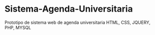 # Sistema-Agenda-Universitaria
Prototipo de sistema web de agenda universitaria HTML, CSS, JQUERY, PHP, MYSQL
